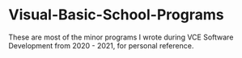# Visual-Basic-School-Programs

These are most of the minor programs I wrote during VCE Software Development from 2020 - 2021, for personal reference.
